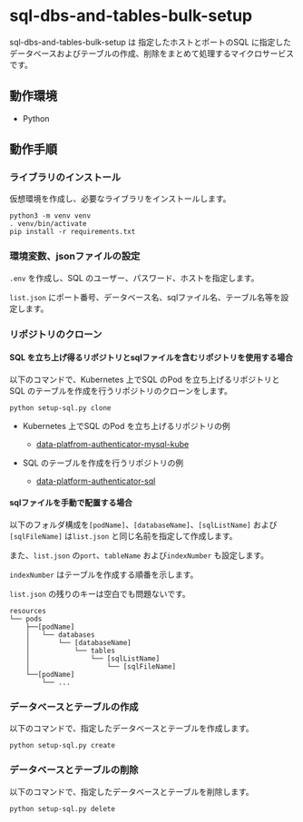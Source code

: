 # sql-dbs-and-tables-bulk-setup

sql-dbs-and-tables-bulk-setup は 指定したホストとポートのSQL に指定したデータベースおよびテーブルの作成、削除をまとめて処理するマイクロサービスです。


## 動作環境
- Python

## 動作手順
### ライブラリのインストール
仮想環境を作成し、必要なライブラリをインストールします。
```
python3 -m venv venv
. venv/bin/activate
pip install -r requirements.txt
```

### 環境変数、jsonファイルの設定
`.env` を作成し、SQL のユーザー、パスワード、ホストを指定します。

`list.json` にポート番号、データベース名、sqlファイル名、テーブル名等を設定します。

### リポジトリのクローン
#### SQL を立ち上げ得るリポジトリとsqlファイルを含むリポジトリを使用する場合
以下のコマンドで、Kubernetes 上でSQL のPod を立ち上げるリポジトリとSQL のテーブルを作成を行うリポジトリのクローンをします。
```
python setup-sql.py clone
```

- Kubernetes 上でSQL のPod を立ち上げるリポジトリの例
  - [data-platfrom-authenticator-mysql-kube](https://github.com/latonaio/data-platform-authenticator-mysql-kube)

- SQL のテーブルを作成を行うリポジトリの例
  - [data-platform-authenticator-sql](https://github.com/latonaio/data-platform-authenticator-sql)

#### sqlファイルを手動で配置する場合
以下のフォルダ構成を`[podName]`、`[databaseName]`、`[sqlListName]` および`[sqlFileName]` は`list.json` と同じ名前を指定して作成します。

また、`list.json` の`port`、`tableName` および`indexNumber` も設定します。

`indexNumber` はテーブルを作成する順番を示します。

`list.json` の残りのキーは空白でも問題ないです。
```
resources
└── pods
    ├──[podName]
    │   └── databases
    │       └── [databaseName]
    │           └── tables
    │               └── [sqlListName]
    │                   └── [sqlFileName]
    └──[podName]
        └── ...
```

### データベースとテーブルの作成
以下のコマンドで、指定したデータベースとテーブルを作成します。
```
python setup-sql.py create
```

### データベースとテーブルの削除
以下のコマンドで、指定したデータベースとテーブルを削除します。
```
python setup-sql.py delete
```